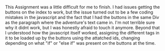 This Assignment was a little difficult for me to finish. I had issues getting the buttons on the index to work, but the issue turned out to be a few coding mistakes in the javascript and the fact that I had the buttons in the same Div as the paragraph where the adventure's text came in. I'm not terrible sure why it didnt work, but I was honestly afraid to touch it anymore. Beyond that I understood how the javascript itself worked, assigning the different tags in it to be loaded up by the buttons using the attatched ids, changing depending on what "if" or "else if" was present on the buttons at the time.
